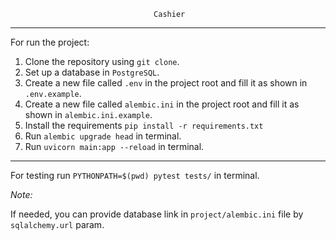                                     Cashier

***
For run the project:
1. Clone the repository using `git clone`.
2. Set up a database in `PostgreSQL`.
3. Create a new file called `.env` in the project root and fill it as shown in `.env.example`.
4. Create a new file called `alembic.ini` in the project root and fill it as shown in `alembic.ini.example`.
5. Install the requirements `pip install -r requirements.txt`
6. Run `alembic upgrade head` in terminal.
7. Run `uvicorn main:app --reload` in terminal.
***

For testing run `PYTHONPATH=$(pwd) pytest tests/` in terminal.

*Note:*

If needed, you can provide database link in `project/alembic.ini` file by `sqlalchemy.url` param.
